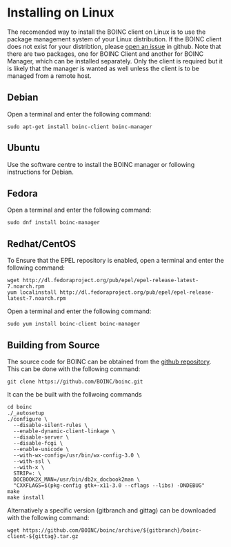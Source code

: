 # Installing on Linux
The recomended way to install the BOINC client on Linux is to use the package management system of your Linux distribution. If the BOINC client does not exist for your distribtion, please [open an issue](https://github.com/BOINC/boinc/issues/new) in github. Note that there are two packages, one for BOINC Client and another for BOINC Manager, which can be installed separately. Only the client is required but it is likely that the manager is wanted as well unless the client is to be managed from a remote host.
## Debian
Open a terminal and enter the following command:
```
sudo apt-get install boinc-client boinc-manager
```
## Ubuntu
Use the software centre to install the BOINC manager or following instructions for Debian.

## Fedora
Open a terminal and enter the following command:
```
sudo dnf install boinc-manager
```
## Redhat/CentOS
To Ensure that the EPEL repository is enabled, open a terminal and enter the following command:
```
wget http://dl.fedoraproject.org/pub/epel/epel-release-latest-7.noarch.rpm
yum localinstall http://dl.fedoraproject.org/pub/epel/epel-release-latest-7.noarch.rpm
```
Open a terminal and enter the following command:
```
sudo yum install boinc-client boinc-manager
```
## Building from Source
The source code for BOINC can be obtained from the [github repository](https://github.com/BOINC/boinc). This can be done with the following command:
```
git clone https://github.com/BOINC/boinc.git
```
It can the be built with the follwoing commands
```
cd boinc
./_autosetup
./configure \
  --disable-silent-rules \
  --enable-dynamic-client-linkage \
  --disable-server \
  --disable-fcgi \
  --enable-unicode \
  --with-wx-config=/usr/bin/wx-config-3.0 \
  --with-ssl \
  --with-x \
  STRIP=: \
  DOCBOOK2X_MAN=/usr/bin/db2x_docbook2man \
  "CXXFLAGS=$(pkg-config gtk+-x11-3.0 --cflags --libs) -DNDEBUG"
make 
make install 
```
Alternatively a specific version (gitbranch and gittag) can be downloaded with the following command:
```
wget https://github.com/BOINC/boinc/archive/${gitbranch}/boinc-client-${gittag}.tar.gz
```

